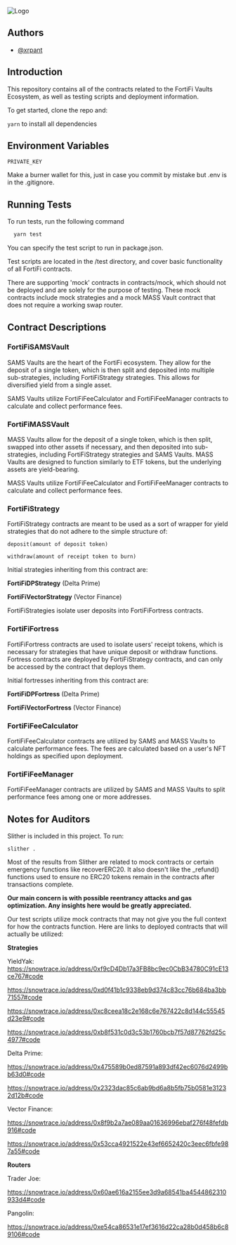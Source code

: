 
![Logo](https://372453455-files.gitbook.io/~/files/v0/b/gitbook-x-prod.appspot.com/o/spaces%2F43popf5VC0KlvwcpE7fk%2Fuploads%2FxXBnexrGFEUHxjAO3CZP%2FFortiFi-Word-light-press.png?alt=media&token=534aff84-e551-42f0-b1f1-2b32d3ee83f5)


## Authors

- [@xrpant](https://www.github.com/anthonybautista)


## Introduction

This repository contains all of the contracts related to the FortiFi Vaults Ecosystem, as well as testing scripts and deployment information. 

To get started, clone the repo and:

```yarn``` to install all dependencies





## Environment Variables

`PRIVATE_KEY`

Make a burner wallet for this, just in case you commit by mistake but .env is in the .gitignore.


## Running Tests

To run tests, run the following command

```bash
  yarn test
```

You can specify the test script to run in package.json. 

Test scripts are located in the /test directory, and cover basic functionality of all FortiFi contracts. 

There are supporting 'mock' contracts in contracts/mock, which should not be deployed and are solely for the purpose of testing. These mock contracts include mock strategies and a mock MASS Vault contract that does not require a working swap router. 
## Contract Descriptions

### FortiFiSAMSVault
SAMS Vaults are the heart of the FortiFi ecosystem. They allow for the deposit of a single token, which is then split and deposited into multiple sub-strategies, including FortiFiStrategy strategies. This allows for diversified yield from a single asset.

SAMS Vaults utilize FortiFiFeeCalculator and FortiFiFeeManager contracts to calculate and collect performance fees.

### FortiFiMASSVault
MASS Vaults allow for the deposit of a single token, which is then split, swapped into other assets if necessary, and then deposited into sub-strategies, including FortiFiStrategy strategies and SAMS Vaults. MASS Vaults are designed to function similarly to ETF tokens, but the underlying assets are yield-bearing.

MASS Vaults utilize FortiFiFeeCalculator and FortiFiFeeManager contracts to calculate and collect performance fees.

### FortiFiStrategy
FortiFiStrategy contracts are meant to be used as a sort of wrapper for yield strategies that do not adhere to the simple structure of:

```deposit(amount of deposit token)``` 

```withdraw(amount of receipt token to burn)```

Initial strategies inheriting from this contract are:

**FortiFiDPStrategy** (Delta Prime)

**FortiFiVectorStrategy** (Vector Finance)

FortiFiStrategies isolate user deposits into FortiFiFortress contracts.

### FortiFiFortress
FortiFiFortress contracts are used to isolate users' receipt tokens, which is necessary for strategies that have unique deposit or withdraw functions. Fortress contracts are deployed by FortiFiStrategy contracts, and can only be accessed by the contract that deploys them.

Initial fortresses inheriting from this contract are:

**FortiFiDPFortress** (Delta Prime)

**FortiFiVectorFortress** (Vector Finance)

### FortiFiFeeCalculator
FortiFiFeeCalculator contracts are utilized by SAMS and MASS Vaults to calculate performance fees. The fees are calculated based on a user's NFT holdings as specified upon deployment. 

### FortiFiFeeManager
FortiFiFeeManager contracts are utilized by SAMS and MASS Vaults to split performance fees among one or more addresses.

## Notes for Auditors

Slither is included in this project. To run:

```slither .```

Most of the results from Slither are related to mock contracts or certain emergency functions like recoverERC20. It also doesn't like the _refund() functions used to ensure no ERC20 tokens remain in the contracts after transactions complete. 

**Our main concern is with possible reentrancy attacks and gas optimization. Any insights here would be greatly appreciated.**

Our test scripts utilize mock contracts that may not give you the full context for how the contracts function. Here are links to deployed contracts that will actually be utilized:

**Strategies**

YieldYak: 
https://snowtrace.io/address/0xf9cD4Db17a3FB8bc9ec0CbB34780C91cE13ce767#code

https://snowtrace.io/address/0xd0f41b1c9338eb9d374c83cc76b684ba3bb71557#code

https://snowtrace.io/address/0xc8ceea18c2e168c6e767422c8d144c55545d23e9#code

https://snowtrace.io/address/0xb8f531c0d3c53b1760bcb7f57d87762fd25c4977#code

Delta Prime:

https://snowtrace.io/address/0x475589b0ed87591a893df42ec6076d2499bb63d0#code

https://snowtrace.io/address/0x2323dac85c6ab9bd6a8b5fb75b0581e31232d12b#code

Vector Finance: 

https://snowtrace.io/address/0x8f9b2a7ae089aa01636996ebaf276f48fefdb916#code

https://snowtrace.io/address/0x53cca4921522e43ef6652420c3eec6fbfe987a55#code

**Routers**

Trader Joe: 

https://snowtrace.io/address/0x60ae616a2155ee3d9a68541ba4544862310933d4#code

Pangolin: 

https://snowtrace.io/address/0xe54ca86531e17ef3616d22ca28b0d458b6c89106#code

